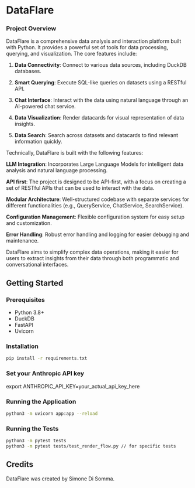 # DataFlare

### Project Overview

DataFlare is a comprehensive data analysis and interaction platform built with Python. It provides a powerful set of tools for data processing, querying, and visualization. The core features include:

1. **Data Connectivity**: Connect to various data sources, including DuckDB databases.

2. **Smart Querying**: Execute SQL-like queries on datasets using a RESTful API.

3. **Chat Interface**: Interact with the data using natural language through an AI-powered chat service.

4. **Data Visualization**: Render datacards for visual representation of data insights.

5. **Data Search**: Search across datasets and datacards to find relevant information quickly.

Technically, DataFlare is built with the following features:

**LLM Integration**: Incorporates Large Language Models for intelligent data analysis and natural language processing.

**API first**: The project is designed to be API-first, with a focus on creating a set of RESTful APIs that can be used to interact with the data.

**Modular Architecture**: Well-structured codebase with separate services for different functionalities (e.g., QueryService, ChatService, SearchService).

**Configuration Management**: Flexible configuration system for easy setup and customization.

**Error Handling**: Robust error handling and logging for easier debugging and maintenance.

DataFlare aims to simplify complex data operations, making it easier for users to extract insights from their data through both programmatic and conversational interfaces.

## Getting Started

### Prerequisites

- Python 3.8+
- DuckDB
- FastAPI
- Uvicorn

### Installation

```bash
pip install -r requirements.txt
```

### Set your Anthropic API key
export ANTHROPIC_API_KEY=your_actual_api_key_here

### Running the Application

```bash
python3 -m uvicorn app:app --reload
```

### Running the Tests

```bash
python3 -m pytest tests
python3 -m pytest tests/test_render_flow.py // for specific tests
```

## Credits
DataFlare was created by Simone Di Somma.
